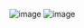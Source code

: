 
![image](https://github.com/yudshj/defl-hotstuff/assets/16971372/f31a2fdf-c0fa-404e-a8a2-417860c2c099)
![image](https://github.com/yudshj/defl-hotstuff/assets/16971372/040f962a-a137-44f5-8ac7-146f2068310c)

